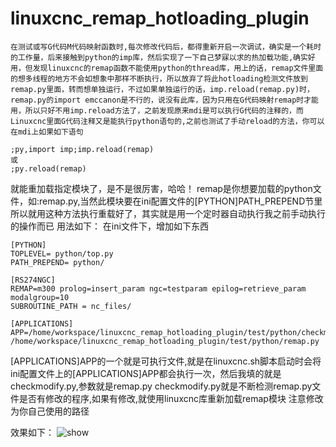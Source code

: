 # linuxcnc_remap_hotloading_plugin

    在测试或写G代码M代码映射函数时,每次修改代码后，都得重新开启一次调试，确实是一个耗时的工作量，后来接触到python的imp库，然后实现了一下自己梦寐以求的热加载功能,确实好用，但发现linuxcnc的remap函数不能使用python的thread库，用上的话，remap文件里面的想多线程的地方不会如想象中那样不断执行，所以放弃了将此hotloading检测文件放到remap.py里面，转而想单独运行，不过如果单独运行的话，imp.reload(remap.py)时，remap.py的import emccanon是不行的，说没有此库，因为只用在G代码映射remap时才能用，所以只好不用imp.reload方法了，之前发现原来mdi是可以执行G代码的注释的，而Linuxcnc里面G代码注释又是能执行python语句的,之前也测试了手动reload的方法，你可以在mdi上如果如下语句

```
;py,import imp;imp.reload(remap)
或
;py.reload(remap)
```
就能重加载指定模块了，是不是很厉害，哈哈！
remap是你想要加载的python文件，如:remap.py,当然此模块要在ini配置文件的[PYTHON]PATH_PREPEND节里
所以就用这种方法执行重载好了，其实就是用一个定时器自动执行我之前手动执行的操作而已
用法如下：
在ini文件下，增加如下东西
```
[PYTHON]
TOPLEVEL= python/top.py
PATH_PREPEND= python/

[RS274NGC]
REMAP=m300 prolog=insert_param ngc=testparam epilog=retrieve_param modalgroup=10
SUBROUTINE_PATH = nc_files/

[APPLICATIONS]
APP=/home/workspace/linuxcnc_remap_hotloading_plugin/test/python/checkmodify.py /home/workspace/linuxcnc_remap_hotloading_plugin/test/python/remap.py
```
[APPLICATIONS]APP的一个就是可执行文件,就是在linuxcnc.sh脚本启动时会将ini配置文件上的[APPLICATIONS]APP都会执行一次，然后我填的就是checkmodify.py,参数就是remap.py
checkmodify.py就是不断检测remap.py文件是否有修改的程序,如果有修改,就使用linuxcnc库重新加载remap模块
注意修改为你自己使用的路径

效果如下：
![show](https://github.com/pamxy/linuxcnc_remap_hotloading_plugin/blob/master/test/picture/linuxcnc_remap_hotloading.gif)

